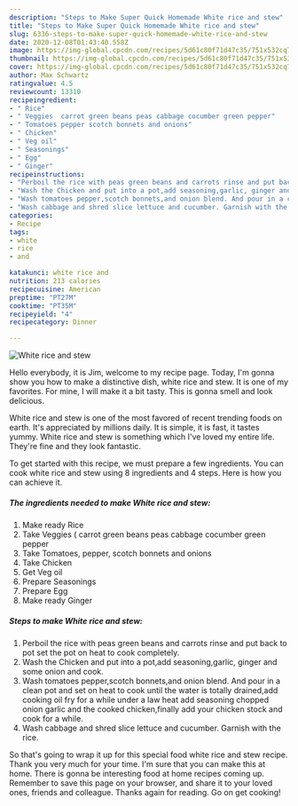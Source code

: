 ```yaml
---
description: "Steps to Make Super Quick Homemade White rice and stew"
title: "Steps to Make Super Quick Homemade White rice and stew"
slug: 6336-steps-to-make-super-quick-homemade-white-rice-and-stew
date: 2020-12-08T01:43:40.558Z
image: https://img-global.cpcdn.com/recipes/5d61c80f71d47c35/751x532cq70/white-rice-and-stew-recipe-main-photo.jpg
thumbnail: https://img-global.cpcdn.com/recipes/5d61c80f71d47c35/751x532cq70/white-rice-and-stew-recipe-main-photo.jpg
cover: https://img-global.cpcdn.com/recipes/5d61c80f71d47c35/751x532cq70/white-rice-and-stew-recipe-main-photo.jpg
author: Max Schwartz
ratingvalue: 4.5
reviewcount: 13310
recipeingredient:
- " Rice"
- " Veggies  carrot green beans peas cabbage cocumber green pepper"
- " Tomatoes pepper scotch bonnets and onions"
- " Chicken"
- " Veg oil"
- " Seasonings"
- " Egg"
- " Ginger"
recipeinstructions:
- "Perboil the rice with peas green beans and carrots rinse and put back to pot set the pot on heat to cook completely."
- "Wash the Chicken and put into a pot,add seasoning,garlic, ginger and some onion and cook."
- "Wash tomatoes pepper,scotch bonnets,and onion blend. And pour in a clean pot and set on heat to cook until the water is totally drained,add cooking oil fry for a while under a law heat add seasoning chopped onion garlic and the cooked chicken,finally add your chicken stock and cook for a while."
- "Wash cabbage and shred slice lettuce and cucumber. Garnish with the rice."
categories:
- Recipe
tags:
- white
- rice
- and

katakunci: white rice and 
nutrition: 213 calories
recipecuisine: American
preptime: "PT27M"
cooktime: "PT35M"
recipeyield: "4"
recipecategory: Dinner

---
```



![White rice and stew](https://img-global.cpcdn.com/recipes/5d61c80f71d47c35/751x532cq70/white-rice-and-stew-recipe-main-photo.jpg)

Hello everybody, it is Jim, welcome to my recipe page. Today, I'm gonna show you how to make a distinctive dish, white rice and stew. It is one of my favorites. For mine, I will make it a bit tasty. This is gonna smell and look delicious.

White rice and stew is one of the most favored of recent trending foods on earth. It's appreciated by millions daily. It is simple, it is fast, it tastes yummy. White rice and stew is something which I've loved my entire life. They're fine and they look fantastic.




To get started with this recipe, we must prepare a few ingredients. You can cook white rice and stew using 8 ingredients and 4 steps. Here is how you can achieve it.

<!--inarticleads1-->

##### The ingredients needed to make White rice and stew:

1. Make ready  Rice
1. Take  Veggies ( carrot green beans peas cabbage cocumber green pepper
1. Take  Tomatoes, pepper, scotch bonnets and onions
1. Take  Chicken
1. Get  Veg oil
1. Prepare  Seasonings
1. Prepare  Egg
1. Make ready  Ginger




<!--inarticleads2-->

##### Steps to make White rice and stew:

1. Perboil the rice with peas green beans and carrots rinse and put back to pot set the pot on heat to cook completely.
1. Wash the Chicken and put into a pot,add seasoning,garlic, ginger and some onion and cook.
1. Wash tomatoes pepper,scotch bonnets,and onion blend. And pour in a clean pot and set on heat to cook until the water is totally drained,add cooking oil fry for a while under a law heat add seasoning chopped onion garlic and the cooked chicken,finally add your chicken stock and cook for a while.
1. Wash cabbage and shred slice lettuce and cucumber. Garnish with the rice.




So that's going to wrap it up for this special food white rice and stew recipe. Thank you very much for your time. I'm sure that you can make this at home. There is gonna be interesting food at home recipes coming up. Remember to save this page on your browser, and share it to your loved ones, friends and colleague. Thanks again for reading. Go on get cooking!

